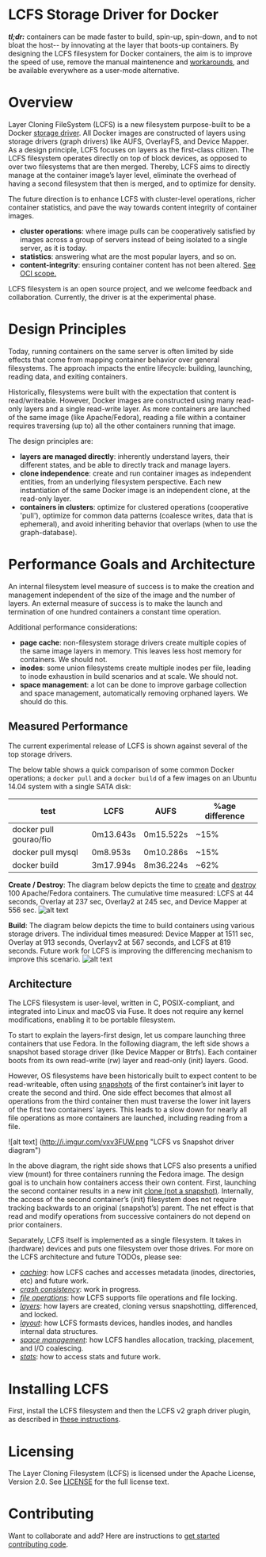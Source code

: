 # LCFS Storage Driver for Docker
**_tl;dr:_** containers can be made faster to build, spin-up, spin-down, and to not bloat the host-- by innovating at the layer that boots-up containers. By designing the LCFS filesystem for Docker containers, the aim is to improve the speed of use, remove the manual maintenence and [workarounds](https://github.com/AkihiroSuda/issues-docker), and be available everywhere as a user-mode alternative. 

# Overview
Layer Cloning FileSystem (LCFS) is a new filesystem purpose-built to be a Docker [storage driver](https://docs.docker.com/engine/userguide/storagedriver/selectadriver/). All Docker images are constructed of layers using storage drivers (graph drivers) like AUFS, OverlayFS, and Device Mapper. As a design principle, LCFS focuses on layers as the first-class citizen. The LCFS filesystem operates directly on top of block devices, as opposed to over two filesystems that are then merged. Thereby, LCFS aims to directly manage at the container image’s layer level, eliminate the overhead of having a second filesystem that then is merged, and to optimize for density.

The future direction is to enhance LCFS with cluster-level operations, richer container statistics, and pave the way towards content integrity of container images.

* **cluster operations**: where image pulls can be cooperatively satisfied by images across a group of servers instead of being isolated to a single server, as it is today. 
* **statistics**: answering what are the most popular layers, and so on. 
* **content-integrity**: ensuring container content has not been altered. [See OCI scope.](https://www.opencontainers.org/about/oci-scope-table)

LCFS filesystem is an open source project, and we welcome feedback and collaboration. Currently, the driver is at the experimental phase. 

# Design Principles 
Today, running containers on the same server is often limited by side effects that come from mapping container behavior over general filesystems. The approach impacts the entire lifecycle: building, launching, reading data, and exiting containers. 

Historically, filesystems were built with the expectation that content is read/writeable. However, Docker images are constructed using many read-only layers and a single read-write layer. As more containers are launched of the same image (like Apache/Fedora), reading a file within a container requires traversing (up to) all the other containers running that image. 

The design principles are:
* **layers are managed directly**: inherently understand layers, their different states, and be able to directly track and manage layers.
* **clone independence**: create and run container images as independent entities, from an underlying filesystem perspective. Each new instantiation of the same Docker image is an independent clone, at the read-only layer. 
* **containers in clusters**: optimize for clustered operations (cooperative 'pull'), optimize for common data patterns (coalesce writes, data that is ephemeral), and avoid inheriting behavior that overlaps (when to use the graph-database).

# Performance Goals and Architecture 
An internal filesystem level measure of success is to make the creation and management independent of the size of the image and the number of layers. An external measure of success is to make the launch and termination of one hundred containers a constant time operation. 

Additional performance considerations:
* **page cache**: non-filesystem storage drivers create multiple copies of the same image layers in memory. This leaves less host memory for containers. We should not.
* **inodes**: some union filesystems create multiple inodes per file, leading to inode exhaustion in build scenarios and at scale. We should not. 
* **space management**: a lot can be done to improve garbage collection and space management, automatically removing orphaned layers. We should do this. 

## Measured Performance
The current experimental release of LCFS is shown against several of the top storage drivers.

The below table shows a quick comparison of some common Docker operations; a `docker pull` and a `docker build` of a few images on an Ubuntu 14.04 system with a single SATA disk:

| test                             | LCFS      | AUFS      | %age difference |
|----------------------------------|-----------|-----------|-----------------|
| docker pull gourao/fio           | 0m13.643s | 0m15.522s | ~15%            |
| docker pull mysql                | 0m8.953s  | 0m10.286s | ~15%            |
| docker build <ComplexDockerfile> | 3m17.994s | 8m36.224s | ~62%            |

**Create / Destroy**: The diagram below depicts the time to [create](https://docs.docker.com/engine/reference/run/) and [destroy](https://docs.docker.com/engine/reference/commandline/rm/) 100 Apache/Fedora containers. The cumulative time measured: LCFS at 44 seconds, Overlay at 237 sec, Overlay2 at 245 sec, and Device Mapper at 556 sec. 
![alt text](http://i.imgur.com/JSUeqLc.png "create and destroy times")


**Build**: The diagram below depicts the time to build containers using various storage drivers. The individual times measured: Device Mapper at 1511 sec, Overlay at 913 seconds, Overlayv2 at 567 seconds, and LCFS at 819 seconds. Future work for LCFS is improving the differencing mechanism to improve this scenario. 
![alt text](http://i.imgur.com/QAUsMI4.jpg "build times")

## Architecture 
The LCFS filesystem is user-level, written in C, POSIX-compliant, and integrated into Linux and macOS via Fuse. It does not require any kernel modifications, enabling it to be portable filesystem. 

To start to explain the layers-first design, let us compare launching three containers that use Fedora. In the following diagram, the left side shows a snapshot based storage driver (like Device Mapper or Btrfs). Each container boots from its own read-write (rw) layer and read-only (init) layers. Good. 

However, OS filesystems have been historically built to expect content to be read-writeable, often using [snapshots](https://github.com/portworx/lcfs/blob/master/docs/layers_overview.md#snapshots-in-other-drivers-and-clones-in-lcfs) of the first container’s init layer to create the second and third. One side effect becomes that almost all operations from the third container then must traverse the lower init layers of the first two containers’ layers. This leads to a slow down for nearly all file operations as more containers are launched, including reading from a file. 

![alt text] (http://i.imgur.com/vxv3FUW.png "LCFS vs Snapshot driver diagram")

In the above  diagram, the right side shows that LCFS also presents a unified view (mount) for three containers running the Fedora image. The design goal is to unchain how containers access their own content. First, launching the second container results in a new init [clone (not a snapshot)](https://github.com/portworx/lcfs/blob/master/docs/layers_overview.md#snapshots-in-other-drivers-and-clones-in-lcfs). Internally, the access of the second container’s (init) filesystem does not require tracking backwards to an original (snapshot’s) parent. The net effect is that read and modify operations from successive containers do not depend on prior containers. 

Separately, LCFS itself is implemented as a single filesystem. It takes in (hardware) devices and puts one filesystem over those drives. For more on the LCFS architecture and future TODOs, please see: 

* [*caching*](https://github.com/portworx/lcfs/blob/master/docs/caching_overview.md): how LCFS caches and accesses metadata (inodes, directories, etc) and future work. 
* [*crash consistency*](https://github.com/portworx/lcfs/blob/master/docs/crashconsistency_overview.md): work in progress. 
* [*file operations*](https://github.com/portworx/lcfs/blob/master/docs/file_operations.md): how LCFS supports file operations and file locking.
* [*layers*](https://github.com/portworx/lcfs/blob/master/docs/layers_overview.md): how layers are created, cloning versus snapshotting, differenced, and locked. 
* [*layout*](https://github.com/portworx/lcfs/blob/master/docs/layout_overview.md): how LCFS formasts devices, handles inodes, and handles internal data structures. 
* [*space management*](https://github.com/portworx/lcfs/blob/master/docs/spacemanagement_overview.md): how LCFS handles allocation, tracking, placement, and I/O coalescing. 
* [*stats*](https://github.com/portworx/lcfs/blob/master/docs/stats_overview.md): how to access stats and future work. 


# Installing LCFS
First, install the LCFS filesystem and then the LCFS v2 graph driver plugin, as described in [these instructions](INSTALL.md).

# Licensing
The Layer Cloning Filesystem (LCFS) is licensed under the Apache License, Version 2.0. See [LICENSE](https://github.com/portworx/lcfs/blob/master/LICENSE) for the full license text.

# Contributing
Want to collaborate and add? Here are instructions to [get started contributing code](https://github.com/portworx/lcfs/blob/master/contributing.md). 
